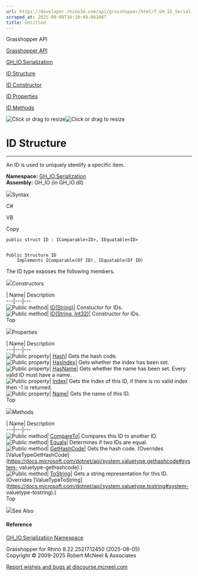 ```yaml
---
url: https://developer.rhino3d.com/api/grasshopper/html/T_GH_IO_Serialization_ID.htm
scraped_at: 2025-09-08T16:10:49.861867
title: Untitled
---
```


Grasshopper API

[Grasshopper API](../html/723c01da-9986-4db2-8f53-6f3a7494df75.htm
"Grasshopper API")

[GH_IO.Serialization](../html/N_GH_IO_Serialization.htm "GH_IO.Serialization")

[ID Structure](../html/T_GH_IO_Serialization_ID.htm "ID Structure")

[ID Constructor ](../html/Overload_GH_IO_Serialization_ID__ctor.htm "ID
Constructor ")

[ID Properties](../html/Properties_T_GH_IO_Serialization_ID.htm "ID
Properties")

[ID Methods](../html/Methods_T_GH_IO_Serialization_ID.htm "ID Methods")

![Click or drag to resize](../icons/TocOpen.gif)![Click or drag to
resize](../icons/TocClose.gif)

# ID Structure  
  
---  
  
An ID is used to uniquely identify a specific item.

**Namespace:** [GH_IO.Serialization](N_GH_IO_Serialization.htm)  
**Assembly:** GH_IO (in GH_IO.dll)

![](../icons/SectionExpanded.png)Syntax

C#

VB

Copy

    
    
    public struct ID : IComparable<ID>, IEquatable<ID>
    
    
    Public Structure ID
    	Implements IComparable(Of ID), IEquatable(Of ID)

The ID type exposes the following members.

![](../icons/SectionExpanded.png)Constructors

| Name| Description  
---|---|---  
![Public method](../icons/pubmethod.gif)|
[ID(String)](M_GH_IO_Serialization_ID__ctor.htm)|  Constuctor for IDs.  
![Public method](../icons/pubmethod.gif)| [ID(String,
Int32)](M_GH_IO_Serialization_ID__ctor_1.htm)|  Constructor for IDs.  
Top

![](../icons/SectionExpanded.png)Properties

| Name| Description  
---|---|---  
![Public property](../icons/pubproperty.gif)|
[Hash](P_GH_IO_Serialization_ID_Hash.htm)|  Gets the hash code.  
![Public property](../icons/pubproperty.gif)|
[HasIndex](P_GH_IO_Serialization_ID_HasIndex.htm)|  Gets whether the index has
been set.  
![Public property](../icons/pubproperty.gif)|
[HasName](P_GH_IO_Serialization_ID_HasName.htm)|  Gets whether the name has
been set. Every valid ID must have a name.  
![Public property](../icons/pubproperty.gif)|
[Index](P_GH_IO_Serialization_ID_Index.htm)|  Gets the index of this ID, if
there is no valid index then -1 is returned.  
![Public property](../icons/pubproperty.gif)|
[Name](P_GH_IO_Serialization_ID_Name.htm)|  Gets the name of this ID.  
Top

![](../icons/SectionExpanded.png)Methods

| Name| Description  
---|---|---  
![Public method](../icons/pubmethod.gif)|
[CompareTo](M_GH_IO_Serialization_ID_CompareTo.htm)|  Compares this ID to
another ID.  
![Public method](../icons/pubmethod.gif)|
[Equals](M_GH_IO_Serialization_ID_Equals.htm)|  Determines if two IDs are
equal.  
![Public method](../icons/pubmethod.gif)|
[GetHashCode](M_GH_IO_Serialization_ID_GetHashCode.htm)|  Gets the hash code.
(Overrides
[ValueTypeGetHashCode](https://docs.microsoft.com/dotnet/api/system.valuetype.gethashcode#system-
valuetype-gethashcode).)  
![Public method](../icons/pubmethod.gif)|
[ToString](M_GH_IO_Serialization_ID_ToString.htm)|  Gets a string
representation for this ID.  (Overrides
[ValueTypeToString](https://docs.microsoft.com/dotnet/api/system.valuetype.tostring#system-
valuetype-tostring).)  
Top

![](../icons/SectionExpanded.png)See Also

#### Reference

[GH_IO.Serialization Namespace](N_GH_IO_Serialization.htm)

Grasshopper for Rhino 8.22.25217.12450 (2025-08-05)  
Copyright © 2009-2025 Robert McNeel & Associates

[Report wishes and bugs at
discourse.mcneel.com](https://discourse.mcneel.com/c/grasshopper)


